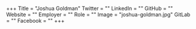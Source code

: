 +++
Title = "Joshua Goldman"
Twitter = ""
LinkedIn = ""
GitHub = ""
Website = ""
Employer = ""
Role = ""
Image = "joshua-goldman.jpg"
GitLab = ""
Facebook = ""
+++
